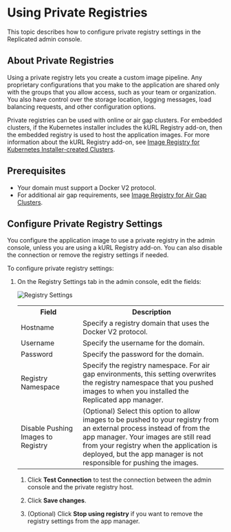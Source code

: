 # Using Private Registries

This topic describes how to configure private registry settings in the Replicated admin console.

## About Private Registries

Using a private registry lets you create a custom image pipeline. Any proprietary configurations that you make to the application are shared only with the groups that you allow access, such as your team or organization. You also have control over the storage location, logging messages, load balancing requests, and other configuration options.

Private registries can be used with online or air gap clusters. For embedded clusters, if the Kubernetes installer includes the kURL Registry add-on, then the embedded registry is used to host the application images. For more information about the kURL Registry add-on, see [Image Registry for Kubernetes Installer-created Clusters](image-registry-embedded-cluster).

## Prerequisites

- Your domain must support a Docker V2 protocol.
- For additional air gap requirements, see [Image Registry for Air Gap Clusters](image-registry-airgap).

## Configure Private Registry Settings

You configure the application image to use a private registry in the admin console, unless you are using a kURL Registry add-on. You can also disable the connection or remove the registry settings if needed.

To configure private registry settings:

1. On the Registry Settings tab in the admin console, edit the fields:

     ![Registry Settings](/images/registry-settings.png)

     <table>
    <tr>
      <th width="30%">Field</th>
      <th width="70%">Description</th>
    </tr>
    <tr>
      <td>Hostname</td>
      <td>Specify a registry domain that uses the Docker V2 protocol.</td>
    </tr>
    <tr>
      <td>Username</td>
      <td>Specify the username for the domain.</td>
    </tr>
    <tr>
      <td>Password</td>
      <td>Specify the password for the domain.</td>
    </tr>
    <tr>
      <td>Registry Namespace</td>
      <td>Specify the registry namespace. For air gap environments, this setting overwrites the registry namespace that you pushed images to when you installed the Replicated app manager.</td>
    </tr>
    <tr>
      <td>Disable Pushing Images to Registry</td>
      <td>(Optional) Select this option to allow images to be pushed to your registry from an external process instead of from the app manager. Your images are still read from your registry when the application is deployed, but the app manager is not responsible for pushing the images.</td>
    </tr>
  </table>

1. Click **Test Connection** to test the connection between the admin console and the private registry host.

1. Click **Save changes**.

1. (Optional) Click **Stop using registry** if you want to remove the registry settings from the app manager.

